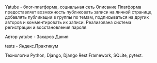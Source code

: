 Yatube - блог-платформа, социальная сеть
Описание
Платформа предоставляет возможность публиковать записи на личной странице, добавлять публикации в группы по темам, подписываться на других авторов и комментировать их записи. Реализована система регистрации и восстановления пароля.

Автор
yatube - Захаров Данил

tests - Яндекс.Практикум

Технологии
Python, Django, Django Rest Framework, SQLite, pytest.
